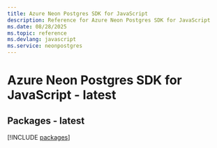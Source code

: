 ```yaml
---
title: Azure Neon Postgres SDK for JavaScript
description: Reference for Azure Neon Postgres SDK for JavaScript
ms.date: 08/28/2025
ms.topic: reference
ms.devlang: javascript
ms.service: neonpostgres
---
```

# Azure Neon Postgres SDK for JavaScript - latest
## Packages - latest
[!INCLUDE [packages](neon-postgres-index.md)]